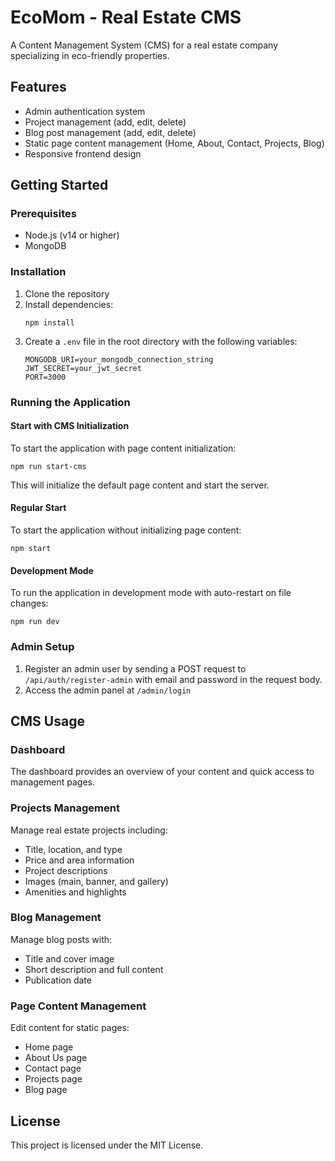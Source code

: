 # EcoMom - Real Estate CMS

A Content Management System (CMS) for a real estate company specializing in eco-friendly properties.

## Features

- Admin authentication system
- Project management (add, edit, delete)
- Blog post management (add, edit, delete)
- Static page content management (Home, About, Contact, Projects, Blog)
- Responsive frontend design

## Getting Started

### Prerequisites

- Node.js (v14 or higher)
- MongoDB

### Installation

1. Clone the repository
2. Install dependencies:
   ```
   npm install
   ```
3. Create a `.env` file in the root directory with the following variables:
   ```
   MONGODB_URI=your_mongodb_connection_string
   JWT_SECRET=your_jwt_secret
   PORT=3000
   ```

### Running the Application

#### Start with CMS Initialization

To start the application with page content initialization:

```
npm run start-cms
```

This will initialize the default page content and start the server.

#### Regular Start

To start the application without initializing page content:

```
npm start
```

#### Development Mode

To run the application in development mode with auto-restart on file changes:

```
npm run dev
```

### Admin Setup

1. Register an admin user by sending a POST request to `/api/auth/register-admin` with email and password in the request body.
2. Access the admin panel at `/admin/login`

## CMS Usage

### Dashboard

The dashboard provides an overview of your content and quick access to management pages.

### Projects Management

Manage real estate projects including:
- Title, location, and type
- Price and area information
- Project descriptions
- Images (main, banner, and gallery)
- Amenities and highlights

### Blog Management

Manage blog posts with:
- Title and cover image
- Short description and full content
- Publication date

### Page Content Management

Edit content for static pages:
- Home page
- About Us page
- Contact page
- Projects page
- Blog page

## License

This project is licensed under the MIT License.
